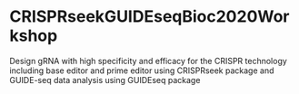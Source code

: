 # CRISPRseekGUIDEseqBioc2020Workshop
Design gRNA with high specificity and efficacy for the CRISPR technology including base editor and prime editor using CRISPRseek package and GUIDE-seq data analysis using GUIDEseq package 
